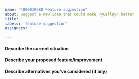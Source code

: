 ```yaml
---
name: "\U0001F680 Feature suggestion"
about: Suggest a new idea that could make PyCellDyn better
title: ''
labels: 'feature suggestion'
assignees: ''

---
```


<!--
Thank you for taking time to suggest a feature.
-->

#### Describe the current situation
<!--
Please try to be as specific as possible.
-->

#### Describe your proposed feature/improvement

#### Describe alternatives you've considered (if any)
